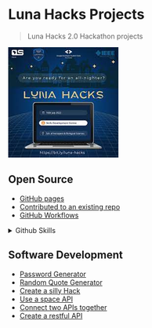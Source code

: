 # Luna Hacks Projects 
> Luna Hacks 2.0 Hackathon projects

![luna-hacks](./images/luna.jpeg)

## Open Source
- [GitHub pages](https://grand-rick001.github.io/e-commerce-project/)
- [Contributed to an existing repo](https://github.com/Itsfoss0/90-days-of-web)
- [GitHub Workflows](https://github.com/grand-rick001/luna-hacks-projects/pull/2)

<details>
<summary>Github Skills</summary>

- [Introduction to github](https://github.com/Itsfoss0/introduction-to-github)
- [Communicate using markdown](https://github.com/Itsfoss0/communicate-using-markdown)
- [Github Pages course](https://github.com/Itsfoss0/hello-github-pages)
- [Fixing Merge conflicts](https://github.com/Itsfoss0/hello-merge-conflicts)
- [Release Based workflow](https://github.com/Itsfoss0/hello-merge-conflicts)
- [Connecting Dots course](https://github.com/Itsfoss0/lets-connect-the-dots)
-[Continous Integration](https://github.com/Itsfoss0/continous-integration)
- [Introduction to github actions](https://github.com/Itsfoss0/github-actions-luna)

</details>

## Software Development
- [Password Generator](https://github.com/grand-rick001/luna-hacks-projects/)
- [Random Quote Generator](https://github.com/grand-rick001/luna-hacks-projects/tree/master/software-engineering/random-quote-generator)
- [Create a silly Hack](https://github.com/grand-rick001/luna-hacks-projects/tree/master/software-engineering/space-api-web)
- [Use a space API](https://github.com/grand-rick001/luna-hacks-projects/tree/master/software-engineering/space-api-web)
- [Connect two APIs together](https://github.com/grand-rick001/luna-hacks-projects/tree/master/software-engineering/space-api-web)
- [Create a restful API](https://github.com/grand-rick001/luna-hacks-projects/tree/master/software-engineering/restful-api)